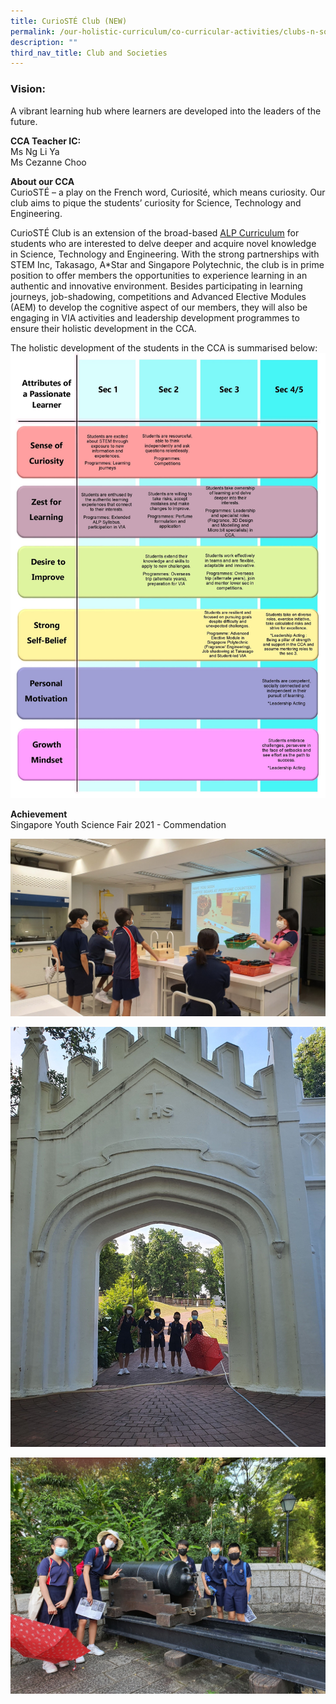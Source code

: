 ```yaml
---
title: CurioSTÉ Club (NEW)
permalink: /our-holistic-curriculum/co-curricular-activities/clubs-n-societies/curiost-club-new
description: ""
third_nav_title: Club and Societies
---
```

### Vision:
A vibrant learning hub where learners are developed into the leaders of the future.

**CCA Teacher IC:** <br>
Ms Ng Li Ya <br>
Ms Cezanne Choo

**About our CCA** <br>
CurioSTÉ – a play on the French word, Curiosité, which means curiosity. Our club aims to pique the students’ curiosity for Science, Technology and Engineering.

CurioSTÉ Club is an extension of the broad-based [ALP Curriculum](https://moe-bartleysec-staging.netlify.app/our-signature-programmes/alp-chemical-and-applied-sciences-fragrance) for students who are interested to delve deeper and acquire novel knowledge in Science, Technology and Engineering. With the strong partnerships with STEM Inc, Takasago, A*Star and Singapore Polytechnic, the club is in prime position to offer members the opportunities to experience learning in an authentic and innovative environment. Besides participating in learning journeys, job-shadowing, competitions and Advanced Elective Modules (AEM) to develop the cognitive aspect of our members, they will also be engaging in VIA activities and leadership development programmes to ensure their holistic development in the CCA.


The holistic development of the students in the CCA is summarised below:
![](/images/CurioSTE%20Club%20Holistic%20Development%20Plan.jpg)

**Achievement** <br>
Singapore Youth Science Fair 2021 - Commendation

![](/images/CurioSTE%20Club_CCA%20Session.jpg)

![](/images/CurioSTE%20Club_%20Learning%20Journey%20to%20Spice%20Garden%202.jpg)

![](/images/CurioSTE%20Club_Learning%20Journey%20to%20Spice%20Garden.jpg)
